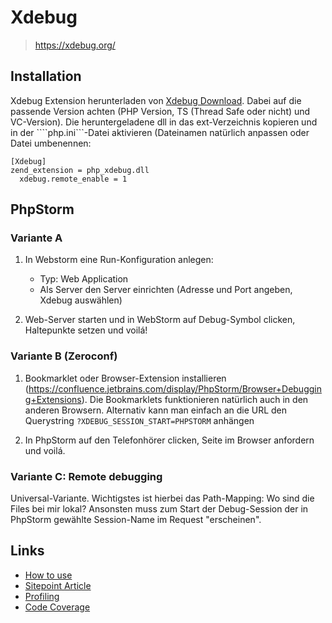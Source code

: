 # Xdebug

> https://xdebug.org/

## Installation

Xdebug Extension herunterladen von [Xdebug Download](https://xdebug.org/download.php). Dabei auf die passende Version
achten (PHP Version, TS (Thread Safe oder nicht) und VC-Version). Die heruntergeladene dll in das ext-Verzeichnis kopieren und 
in der ````php.ini```-Datei aktivieren (Dateinamen natürlich anpassen oder Datei umbenennen:

    [Xdebug]
    zend_extension = php_xdebug.dll
	  xdebug.remote_enable = 1

## PhpStorm

### Variante A

1. In Webstorm eine Run-Konfiguration anlegen:

      * Typ: Web Application
      * Als Server den Server einrichten (Adresse und Port angeben, Xdebug auswählen)

2. Web-Server starten und in WebStorm auf Debug-Symbol clicken, Haltepunkte setzen und voilá!

### Variante B (Zeroconf)

1. Bookmarklet oder Browser-Extension installieren (https://confluence.jetbrains.com/display/PhpStorm/Browser+Debugging+Extensions).
Die Bookmarklets funktionieren natürlich auch in den anderen Browsern. Alternativ kann man einfach an die URL 
den Querystring ```?XDEBUG_SESSION_START=PHPSTORM``` anhängen

2. In PhpStorm auf den Telefonhörer clicken, Seite im Browser anfordern und voilá.

### Variante C: Remote debugging

Universal-Variante. Wichtigstes ist hierbei das Path-Mapping: Wo sind die Files bei mir lokal? Ansonsten muss zum
Start der Debug-Session der in PhpStorm gewählte Session-Name im Request "erscheinen".

## Links

* [How to use](https://deliciousbrains.com/xdebug-advanced-php-debugging/)
* [Sitepoint Article](https://www.sitepoint.com/getting-know-love-xdebug/)
* [Profiling](https://xdebug.org/docs/profiler)
* [Code Coverage](https://derickrethans.nl/code-coverage.html)


